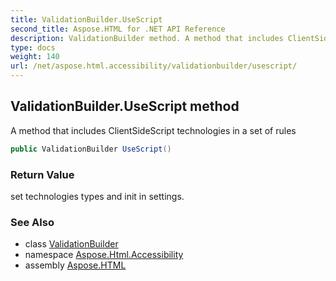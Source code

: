 ```yaml
---
title: ValidationBuilder.UseScript
second_title: Aspose.HTML for .NET API Reference
description: ValidationBuilder method. A method that includes ClientSideScript technologies in a set of rules
type: docs
weight: 140
url: /net/aspose.html.accessibility/validationbuilder/usescript/
---
```

## ValidationBuilder.UseScript method

A method that includes ClientSideScript technologies in a set of rules

```csharp
public ValidationBuilder UseScript()
```

### Return Value

set technologies types and init in settings.

### See Also

* class [ValidationBuilder](../)
* namespace [Aspose.Html.Accessibility](../../../aspose.html.accessibility/)
* assembly [Aspose.HTML](../../../)
